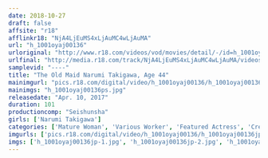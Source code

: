 ```yaml
---
date: 2018-10-27
draft: false
affsite: "r18"
afflinkr18: "NjA4LjEuMS4xLjAuMC4wLjAuMA"
url: "h_1001oyaj00136"
urloriginal: "http://www.r18.com/videos/vod/movies/detail/-/id=h_1001oyaj00136"
urlfinal: "http://media.r18.com/track/NjA4LjEuMS4xLjAuMC4wLjAuMA/videos/vod/movies/detail/-/id=h_1001oyaj00136"
samplevid: "----"
title: "The Old Maid Narumi Takigawa, Age 44"
mainimgurl: "pics.r18.com/digital/video/h_1001oyaj00136/h_1001oyaj00136ps.jpg"
mainimgs: "h_1001oyaj00136ps.jpg"
releasedate: "Apr. 10, 2017"
duration: 101
productioncomp: "Seishunsha"
girls: ['Narumi Takigawa']
categories: ['Mature Woman', 'Various Worker', 'Featured Actress', 'Creampie']
imgurls: ['pics.r18.com/digital/video/h_1001oyaj00136/h_1001oyaj00136jp-1.jpg', 'pics.r18.com/digital/video/h_1001oyaj00136/h_1001oyaj00136jp-2.jpg', 'pics.r18.com/digital/video/h_1001oyaj00136/h_1001oyaj00136jp-3.jpg', 'pics.r18.com/digital/video/h_1001oyaj00136/h_1001oyaj00136jp-4.jpg', 'pics.r18.com/digital/video/h_1001oyaj00136/h_1001oyaj00136jp-5.jpg', 'pics.r18.com/digital/video/h_1001oyaj00136/h_1001oyaj00136jp-6.jpg', 'pics.r18.com/digital/video/h_1001oyaj00136/h_1001oyaj00136jp-7.jpg', 'pics.r18.com/digital/video/h_1001oyaj00136/h_1001oyaj00136jp-8.jpg', 'pics.r18.com/digital/video/h_1001oyaj00136/h_1001oyaj00136jp-9.jpg', 'pics.r18.com/digital/video/h_1001oyaj00136/h_1001oyaj00136jp-10.jpg', 'pics.r18.com/digital/video/h_1001oyaj00136/h_1001oyaj00136jp-11.jpg', 'pics.r18.com/digital/video/h_1001oyaj00136/h_1001oyaj00136jp-12.jpg', 'pics.r18.com/digital/video/h_1001oyaj00136/h_1001oyaj00136jp-13.jpg', 'pics.r18.com/digital/video/h_1001oyaj00136/h_1001oyaj00136jp-14.jpg', 'pics.r18.com/digital/video/h_1001oyaj00136/h_1001oyaj00136jp-15.jpg', 'pics.r18.com/digital/video/h_1001oyaj00136/h_1001oyaj00136jp-16.jpg', 'pics.r18.com/digital/video/h_1001oyaj00136/h_1001oyaj00136jp-17.jpg', 'pics.r18.com/digital/video/h_1001oyaj00136/h_1001oyaj00136jp-18.jpg', 'pics.r18.com/digital/video/h_1001oyaj00136/h_1001oyaj00136jp-19.jpg', 'pics.r18.com/digital/video/h_1001oyaj00136/h_1001oyaj00136jp-20.jpg']
imgs: ['h_1001oyaj00136jp-1.jpg', 'h_1001oyaj00136jp-2.jpg', 'h_1001oyaj00136jp-3.jpg', 'h_1001oyaj00136jp-4.jpg', 'h_1001oyaj00136jp-5.jpg', 'h_1001oyaj00136jp-6.jpg', 'h_1001oyaj00136jp-7.jpg', 'h_1001oyaj00136jp-8.jpg', 'h_1001oyaj00136jp-9.jpg', 'h_1001oyaj00136jp-10.jpg', 'h_1001oyaj00136jp-11.jpg', 'h_1001oyaj00136jp-12.jpg', 'h_1001oyaj00136jp-13.jpg', 'h_1001oyaj00136jp-14.jpg', 'h_1001oyaj00136jp-15.jpg', 'h_1001oyaj00136jp-16.jpg', 'h_1001oyaj00136jp-17.jpg', 'h_1001oyaj00136jp-18.jpg', 'h_1001oyaj00136jp-19.jpg', 'h_1001oyaj00136jp-20.jpg']
---
```

